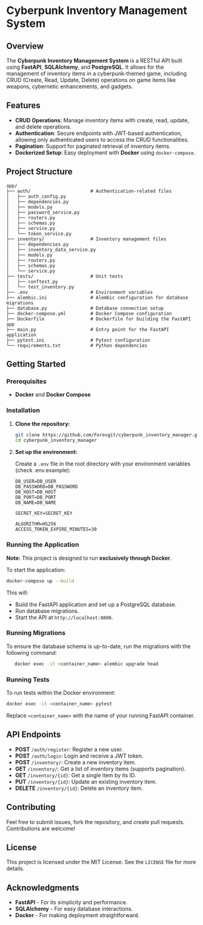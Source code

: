 
# Cyberpunk Inventory Management System

## Overview

The **Cyberpunk Inventory Management System** is a RESTful API built using **FastAPI**, **SQLAlchemy**, and **PostgreSQL**. It allows for the management of inventory items in a cyberpunk-themed game, including CRUD (Create, Read, Update, Delete) operations on game items like weapons, cybernetic enhancements, and gadgets.

## Features

- **CRUD Operations**: Manage inventory items with create, read, update, and delete operations.
- **Authentication**: Secure endpoints with JWT-based authentication, allowing only authenticated users to access the CRUD functionalities.
- **Pagination**: Support for paginated retrieval of inventory items.
- **Dockerized Setup**: Easy deployment with **Docker** using `docker-compose`.

## Project Structure

```
app/
├── auth/                      # Authentication-related files
│   ├── auth_config.py
│   ├── dependencies.py
│   ├── models.py
│   ├── password_service.py
│   ├── routers.py
│   ├── schemas.py
│   ├── service.py
│   └── token_service.py
├── inventory/                 # Inventory management files
│   ├── dependencies.py
│   ├── inventory_data_service.py
│   ├── models.py
│   ├── routers.py
│   ├── schemas.py
│   └── service.py
├── tests/                     # Unit tests
│   ├── conftest.py
│   └── test_inventory.py
├── .env                       # Environment variables
├── alembic.ini                # Alembic configuration for database migrations
├── database.py                # Database connection setup
├── docker-compose.yml         # Docker Compose configuration
├── Dockerfile                 # Dockerfile for building the FastAPI app
├── main.py                    # Entry point for the FastAPI application
├── pytest.ini                 # Pytest configuration
└── requirements.txt           # Python dependencies
```

## Getting Started

### Prerequisites

- **Docker** and **Docker Compose**

### Installation

1. **Clone the repository:**

   ```bash
   git clone https://github.com/Forevgit/cyberpunk_inventory_manager.git
   cd cyberpunk_inventory_manager
   ```

2. **Set up the environment:**

   Create a `.env` file in the root directory with your environment variables (check .env.example):

   ```env
   DB_USER=DB_USER
   DB_PASSWORD=DB_PASSWORD
   DB_HOST=DB_HOST
   DB_PORT=DB_PORT
   DB_NAME=DB_NAME

   SECRET_KEY=SECRET_KEY

   ALGORITHM=HS256
   ACCESS_TOKEN_EXPIRE_MINUTES=30
   ```

### Running the Application

**Note:** This project is designed to run **exclusively through Docker**.

To start the application:

```bash
docker-compose up --build
```

This will:

- Build the FastAPI application and set up a PostgreSQL database.
- Run database migrations.
- Start the API at `http://localhost:8000`.

### Running Migrations

   To ensure the database schema is up-to-date, run the migrations with the following command:

```bash
   docker exec -it <container_name> alembic upgrade head
```

### Running Tests

To run tests within the Docker environment:

```bash
docker exec -it <container_name> pytest
```

Replace `<container_name>` with the name of your running FastAPI container.

## API Endpoints

- **POST** `/auth/register`: Register a new user.
- **POST** `/auth/login`: Login and receive a JWT token.
- **POST** `/inventory/`: Create a new inventory item.
- **GET** `/inventory/`: Get a list of inventory items (supports pagination).
- **GET** `/inventory/{id}`: Get a single item by its ID.
- **PUT** `/inventory/{id}`: Update an existing inventory item.
- **DELETE** `/inventory/{id}`: Delete an inventory item.

## Contributing

Feel free to submit issues, fork the repository, and create pull requests. Contributions are welcome!

## License

This project is licensed under the MIT License. See the `LICENSE` file for more details.

## Acknowledgments

- **FastAPI** - For its simplicity and performance.
- **SQLAlchemy** - For easy database interactions.
- **Docker** - For making deployment straightforward.
